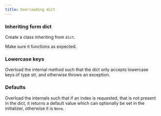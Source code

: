 ```yaml
---
title: Overloading dict
---
```


### Inheriting form dict

Create a class inheriting from `dict`.

Make sure it functions as expected.

### Lowercase keys

Overload the internal method such that the dict only accepts lowercase keys of type str, and otherwise throws an exception.

### Defaults

Overload the internals such that if an index is requested, that is not present in the dict, it returns a default value which can optionally be set in the initializer, otherwise it is `None`.
